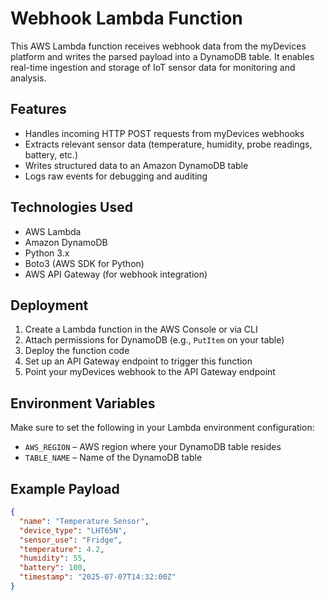 # Webhook Lambda Function

This AWS Lambda function receives webhook data from the myDevices platform and writes the parsed payload into a DynamoDB table. It enables real-time ingestion and storage of IoT sensor data for monitoring and analysis.

## Features

- Handles incoming HTTP POST requests from myDevices webhooks
- Extracts relevant sensor data (temperature, humidity, probe readings, battery, etc.)
- Writes structured data to an Amazon DynamoDB table
- Logs raw events for debugging and auditing

## Technologies Used

- AWS Lambda
- Amazon DynamoDB
- Python 3.x
- Boto3 (AWS SDK for Python)
- AWS API Gateway (for webhook integration)

## Deployment

1. Create a Lambda function in the AWS Console or via CLI
2. Attach permissions for DynamoDB (e.g., `PutItem` on your table)
3. Deploy the function code
4. Set up an API Gateway endpoint to trigger this function
5. Point your myDevices webhook to the API Gateway endpoint

## Environment Variables

Make sure to set the following in your Lambda environment configuration:

- `AWS_REGION` – AWS region where your DynamoDB table resides
- `TABLE_NAME` – Name of the DynamoDB table

## Example Payload

```json
{
  "name": "Temperature Sensor",
  "device_type": "LHT65N",
  "sensor_use": "Fridge",
  "temperature": 4.2,
  "humidity": 55,
  "battery": 100,
  "timestamp": "2025-07-07T14:32:00Z"
}
